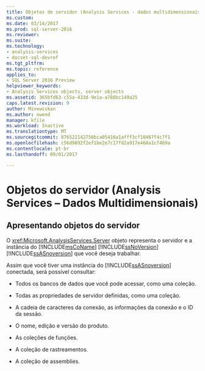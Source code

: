 ```yaml
---
title: Objetos de servidor (Analysis Services - dados multidimensionais) | Microsoft Docs
ms.custom: 
ms.date: 03/14/2017
ms.prod: sql-server-2016
ms.reviewer: 
ms.suite: 
ms.technology:
- analysis-services
- docset-sql-devref
ms.tgt_pltfrm: 
ms.topic: reference
applies_to:
- SQL Server 2016 Preview
helpviewer_keywords:
- Analysis Services objects, server objects
ms.assetid: 365bfd63-c55a-433d-9e1a-a788bc149a25
caps.latest.revision: 9
author: Minewiskan
ms.author: owend
manager: kfile
ms.workload: Inactive
ms.translationtype: MT
ms.sourcegitcommit: 876522142756bca05416a1afff3cf10467f4c7f1
ms.openlocfilehash: c56d9892f2ef1be2e7c17fd2a917e468a1cf469a
ms.contentlocale: pt-br
ms.lasthandoff: 09/01/2017

---
```

# <a name="server-objects-analysis-services---multidimensional-data"></a>Objetos do servidor (Analysis Services – Dados Multidimensionais)
    
## <a name="introducing-server-objects"></a>Apresentando objetos do servidor  
 O <xref:Microsoft.AnalysisServices.Server> objeto representa o servidor e a instância do [!INCLUDE[msCoName](../../../includes/msconame-md.md)] [!INCLUDE[ssNoVersion](../../../includes/ssnoversion-md.md)] [!INCLUDE[ssASnoversion](../../../includes/ssasnoversion-md.md)] que você deseja trabalhar.  
  
 Assim que você tiver uma instância do [!INCLUDE[ssASnoversion](../../../includes/ssasnoversion-md.md)] conectada, será possível consultar:  
  
-   Todos os bancos de dados que você pode acessar, como uma coleção.  
  
-   Todas as propriedades de servidor definidas, como uma coleção.  
  
-   A cadeia de caracteres da conexão, as informações da conexão e o ID da sessão.  
  
-   O nome, edição e versão do produto.  
  
-   As coleções de funções.  
  
-   A coleção de rastreamentos.  
  
-   A coleção de assemblies.  
  
  


